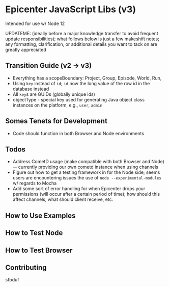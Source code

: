 # Epicenter JavaScript Libs (v3)

Intended for use w/ Node 12

UPDATEME: (ideally before a major knowledge transfer to avoid frequent update responsibilities); what follows below is just a few makeshift notes; any formatting, clarification, or additional details you want to tack on are greatly appreciated

## Transition Guide (v2 &rarr; v3)
* Everything has a scopeBoundary: Project, Group, Episode, World, Run,
* Using `key` instead of `id`; `id` now the long value of the row id in the database instead
* All `key`s are GUIDs (globally unique ids)
* objectType - special key used for generating Java object class instances on the platform, e.g., `user`, `admin`

## Somes Tenets for Development
* Code should function in both Browser and Node environments

## Todos
* Address CometD usage (make compatible with both Browser and Node) -- currently providing our own cometd instance when using channels
* Figure out how to get a testing framework in for the Node side; seems users are encountering issues the use of `node --experimental-modules` w/ regards to Mocha
* Add some sort of error handling for when Epicenter drops your permissions (will occur after a certain period of time); how should this affect channels, what should client receive, etc.

## How to Use Examples


## How to Test Node

## How to Test Browser

## Contributing
  sfbduf